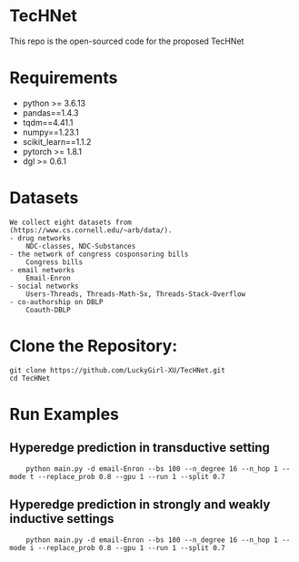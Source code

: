 # TecHNet

This repo is the open-sourced code for the proposed TecHNet

# Requirements

- python >= 3.6.13
- pandas==1.4.3
- tqdm==4.41.1
- numpy==1.23.1
- scikit_learn==1.1.2
- pytorch >= 1.8.1
- dgl >= 0.6.1


# Datasets
    We collect eight datasets from (https://www.cs.cornell.edu/~arb/data/).
    - drug networks
        NDC-classes, NDC-Substances
    - the network of congress cosponsoring bills
        Congress bills
    - email networks 
        Email-Enron
    - social networks 
        Users-Threads, Threads-Math-Sx, Threads-Stack-Overflow
    - co-authorship on DBLP 
        Coauth-DBLP

# Clone the Repository:

    git clone https://github.com/LuckyGirl-XU/TecHNet.git
    cd TecHNet

# Run Examples
  ## Hyperedge prediction in transductive setting
  
        python main.py -d email-Enron --bs 100 --n_degree 16 --n_hop 1 --mode t --replace_prob 0.8 --gpu 1 --run 1 --split 0.7  
  
  ## Hyperedge prediction in strongly and weakly inductive settings
  
        python main.py -d email-Enron --bs 100 --n_degree 16 --n_hop 1 --mode i --replace_prob 0.8 --gpu 1 --run 1 --split 0.7  

